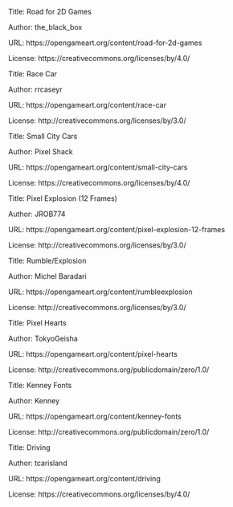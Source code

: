 <ul>Title: Road for 2D Games </ul>
<ul>Author: the_black_box </ul>
<ul>URL: https://opengameart.org/content/road-for-2d-games </ul>
<ul>License: https://creativecommons.org/licenses/by/4.0/ </ul>
<ul>Title: Race Car </ul>
<ul>Author: rrcaseyr </ul>
<ul>URL: https://opengameart.org/content/race-car </ul>
<ul>License: http://creativecommons.org/licenses/by/3.0/ </ul>
<ul>Title: Small City Cars </ul>
<ul>Author: Pixel Shack </ul>
<ul>URL: https://opengameart.org/content/small-city-cars </ul>
<ul>License: https://creativecommons.org/licenses/by/4.0/ </ul>
<ul>Title: Pixel Explosion (12 Frames) </ul>
<ul>Author: JROB774 </ul>
<ul>URL: https://opengameart.org/content/pixel-explosion-12-frames </ul>
<ul>License: http://creativecommons.org/licenses/by/3.0/ </ul>
<ul>Title: Rumble/Explosion </ul>
<ul>Author: Michel Baradari </ul>
<ul>URL: https://opengameart.org/content/rumbleexplosion </ul>
<ul>License: http://creativecommons.org/licenses/by/3.0/ </ul>
<ul>Title: Pixel Hearts </ul>
<ul>Author: TokyoGeisha </ul>
<ul>URL: https://opengameart.org/content/pixel-hearts </ul>
<ul>License: http://creativecommons.org/publicdomain/zero/1.0/ </ul>
<ul>Title: Kenney Fonts </ul>
<ul>Author: Kenney </ul>
<ul>URL: https://opengameart.org/content/kenney-fonts </ul>
<ul>License: http://creativecommons.org/publicdomain/zero/1.0/ </ul>
<ul>Title: Driving </ul>
<ul>Author: tcarisland </ul>
<ul>URL: https://opengameart.org/content/driving </ul>
<ul>License: https://creativecommons.org/licenses/by/4.0/ </ul>